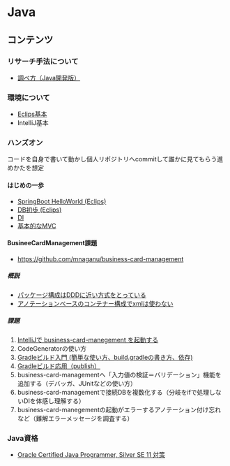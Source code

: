 # Java

## コンテンツ

### リサーチ手法について

- [調べ方（Java開発版）](./researchAndDevelopment.md)

### 環境について

- [Eclips基本](./setup_eclips.md)
- IntelliJ基本

### ハンズオン

コードを自身で書いて動かし個人リポジトリへcommitして誰かに見てもらう進めかたを想定

#### はじめの一歩

- [SpringBoot HelloWorld (Eclips)](./springboot_helloworld.md)
- [DB初歩 (Eclips)](./springboot_db_intro.md)
- [DI](https://qiita.com/kazuki43zoo/items/7a0e96573e930ac934ed)
- [基本的なMVC](http://terasolunaorg.github.io/guideline/current/ja/Overview/FirstApplication.html)

  

#### BusineeCardManagement課題

- https://github.com/mnaganu/business-card-management

##### 概説

- [パッケージ構成はDDDに近い方式をとっている](http://terasolunaorg.github.io/guideline/current/ja/Overview/ApplicationLayering.html)
- [アノテーションベースのコンテナー構成でxmlは使わない](https://spring.pleiades.io/spring-framework/reference/core/beans/annotation-config.html)

##### 課題

1. [IntelliJで business-card-manegement を起動する](./bcm_intellij_first-step.md)
2. CodeGeneratorの使い方
3. [Gradleビルド入門 (簡単な使い方、build.gradleの書き方、依存)](https://pleiades.io/help/idea/getting-started-with-gradle.html)
4. [Gradleビルド応用（publish）](https://pleiades.io/help/idea/add-a-gradle-library-to-the-maven-repository.html)
5. business-card-managementへ「入力値の検証＝バリデーション」機能を追加する（デバッガ、JUnitなどの使い方）
6. business-card-managementで接続DBを複数化する（分岐をifで処理しないDIを体感し理解する）
7. business-card-manegementの起動がエラーするアノテーション付け忘れなど（難解エラーメッセージを調査する）

### Java資格

- [Oracle Certified Java Programmer, Silver SE 11 対策](./ocjp_silver.md)
